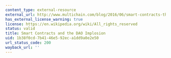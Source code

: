 ```yaml
---
content_type: external-resource
external_url: http://www.multichain.com/blog/2016/06/smart-contracts-the-dao-implosion/
has_external_license_warning: true
license: https://en.wikipedia.org/wiki/All_rights_reserved
status: valid
title: Smart Contracts and the DAO Implosion
uid: 1b38f0cd-7b41-46e5-92ec-a1dd9a0e2e50
url_status_code: 200
wayback_url: ''
---
```

